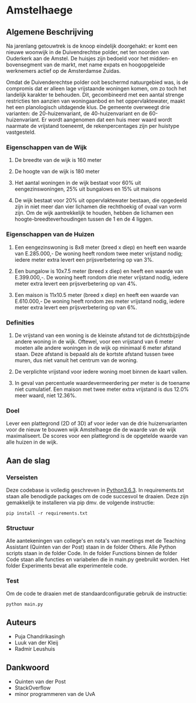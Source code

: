 # Amstelhaege

## Algemene Beschrijving

Na jarenlang getouwtrek is de knoop eindelijk doorgehakt: er komt een nieuwe woonwijk in de Duivendrechtse polder, net ten noorden van Ouderkerk aan de Amstel. De huisjes zijn bedoeld voor het midden- en bovensegment van de markt, met name expats en hoogopgeleide werknemers actief op de Amsterdamse Zuidas.

Omdat de Duivenderechtse polder ooit beschermd natuurgebied was, is de compromis dat er alleen lage vrijstaande woningen komen, om zo toch het landelijk karakter te behouden. Dit, gecombineerd met een aantal strenge restricties ten aanzien van woningaanbod en het oppervlaktewater, maakt het een planologisch uitdagende klus. De gemeente overweegt drie varianten: de 20-huizenvariant, de 40-huizenvariant en de 60-huizenvariant. Er wordt aangenomen dat een huis meer waard wordt naarmate de vrijstand toeneemt, de rekenpercentages zijn per huistype vastgesteld.

### Eigenschappen van de Wijk

1) De breedte van de wijk is 160 meter

2) De hoogte van de wijk is 180 meter

3) Het aantal woningen in de wijk bestaat voor 60% uit eengezinswoningen, 25% uit bungalows en 15% uit maisons

4) De wijk bestaat voor 20% uit oppervlaktewater bestaan, die opgedeeld zijn in niet meer dan vier lichamen die rechthoekig of ovaal van vorm zijn. Om de wijk aantrekkelijk te houden, hebben de lichamen een hoogte-breedteverhoudingen tussen de 1 en de 4 liggen. 

### Eigenschappen van de Huizen

1) Een eengezinswoning is 8x8 meter (breed x diep) en heeft een waarde van E.285.000,- De woning heeft rondom twee meter vrijstand nodig; iedere meter extra levert een prijsverbetering op van 3%.

2) Een bungalow is 10x7.5 meter (breed x diep) en heeft een waarde van E.399.000,-. De woning heeft rondom drie meter vrijstand nodig, iedere meter extra levert een prijsverbetering op van 4%.

3) Een maison is 11x10.5 meter (breed x diep) en heeft een waarde van E.610.000,- De woning heeft rondom zes meter vrijstand nodig, iedere meter extra levert een prijsverbetering op van 6%.

### Definities

1) De vrijstand van een woning is de kleinste afstand tot de dichtstbijzijnde andere woning in de wijk. Oftewel, voor een vrijstand van 6 meter moeten alle andere woningen in de wijk op minimaal 6 meter afstand staan. Deze afstand is bepaald als de kortste afstand tussen twee muren, dus niet vanuit het centrum van de woning.

2) De verplichte vrijstand voor iedere woning moet binnen de kaart vallen.

3) In geval van percentuele waardevermeerdering per meter is de toename niet cumulatief. Een maison met twee meter extra vrijstand is dus 12.0% meer waard, niet 12.36%.

### Doel
Lever een plattegrond (2D of 3D) af voor ieder van de drie huizenvarianten voor de nieuw te bouwen wijk Amstelhaege die de waarde van de wijk maximaliseert. De scores voor een plattegrond is de opgetelde waarde van alle huizen in de wijk.

## Aan de slag 

### Verseisten

Deze codebase is volledig geschreven in [Python3.6.3](https://www.python.org/downloads/). In requirements.txt staan alle benodigde packages om de code succesvol te draaien. Deze zijn gemakkelijk te installeren via pip dmv. de volgende instructie:

```
pip install -r requirements.txt
```

### Structuur

Alle aantekeningen van college's en nota's van meetings met de Teaching Assistant (Quinten van der Post) staan in de folder Others. 
Alle Python scripts staan in de folder Code. In de folder Functions binnen de folder Code staan alle functies en variabelen die in main.py geebruikt worden.
Het folder Experiments bevat alle experimentele code. 

### Test

Om de code te draaien met de standaardconfiguratie gebruik de instructie:

```
python main.py
```

## Auteurs

* Puja Chandrikasingh
* Luuk van der Kleij
* Radmir Leushuis

## Dankwoord

* Quinten van der Post
* StackOverflow
* minor programmeren van de UvA